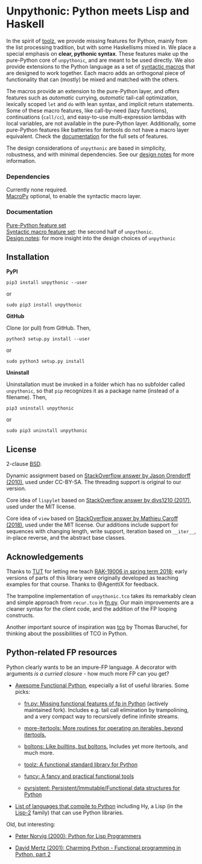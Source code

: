 # Unpythonic: Python meets Lisp and Haskell

In the spirit of [toolz](https://github.com/pytoolz/toolz), we provide missing features for Python, mainly from the list processing tradition, but with some Haskellisms mixed in. We place a special emphasis on **clear, pythonic syntax**. These features make up the pure-Python core of `unpythonic`, and are meant to be used directly. We also provide extensions to the Python language as a set of [syntactic macros](https://en.wikipedia.org/wiki/Macro_(computer_science)#Syntactic_macros) that are designed to work together. Each macro adds an orthogonal piece of functionality that can (mostly) be mixed and matched with the others.

The macros provide an extension to the pure-Python layer, and offers features such as *automatic* currying, *automatic* tail-call optimization, lexically scoped ``let`` and ``do`` with lean syntax, and implicit return statements. Some of these macro features, like call-by-need (lazy functions), continuations (``call/cc``), and easy-to-use multi-expression lambdas with local variables, are not available in the pure-Python layer. Additionally, some pure-Python features like batteries for itertools do not have a macro layer equivalent. Check the [documentation](#documentation) for the full sets of features.

The design considerations of `unpythonic` are based in simplicity, robustness, and with minimal dependencies. See our [design notes](doc/design-notes.md) for more information.

### Dependencies

Currently none required.  
[MacroPy](https://github.com/azazel75/macropy) optional, to enable the syntactic macro layer.

### Documentation

[Pure-Python feature set](doc/features.md)  
[Syntactic macro feature set](macro_extras/README.md): the second half of ``unpythonic``.  
[Design notes](doc/design-notes.md): for more insight into the design choices of ``unpythonic``

## Installation

**PyPI**

``pip3 install unpythonic --user``

or

``sudo pip3 install unpythonic``

**GitHub**

Clone (or pull) from GitHub. Then,

``python3 setup.py install --user``

or

``sudo python3 setup.py install``

**Uninstall**

Uninstallation must be invoked in a folder which has no subfolder called ``unpythonic``, so that ``pip`` recognizes it as a package name (instead of a filename). Then,

``pip3 uninstall unpythonic``

or

``sudo pip3 uninstall unpythonic``

## License

2-clause [BSD](LICENSE.md).

Dynamic assignment based on [StackOverflow answer by Jason Orendorff (2010)](https://stackoverflow.com/questions/2001138/how-to-create-dynamical-scoped-variables-in-python), used under CC-BY-SA. The threading support is original to our version.

Core idea of ``lispylet`` based on [StackOverflow answer by divs1210 (2017)](https://stackoverflow.com/a/44737147), used under the MIT license.

Core idea of ``view`` based on [StackOverflow answer by Mathieu Caroff (2018)](https://stackoverflow.com/a/53253136), used under the MIT license. Our additions include support for sequences with changing length, write support, iteration based on ``__iter__``, in-place reverse, and the abstract base classes.


## Acknowledgements

Thanks to [TUT](http://www.tut.fi/en/home) for letting me teach [RAK-19006 in spring term 2018](https://github.com/Technologicat/python-3-scicomp-intro); early versions of parts of this library were originally developed as teaching examples for that course. Thanks to @AgenttiX for feedback.

The trampoline implementation of ``unpythonic.tco`` takes its remarkably clean and simple approach from ``recur.tco`` in [fn.py](https://github.com/fnpy/fn.py). Our main improvements are a cleaner syntax for the client code, and the addition of the FP looping constructs.

Another important source of inspiration was [tco](https://github.com/baruchel/tco) by Thomas Baruchel, for thinking about the possibilities of TCO in Python.

## Python-related FP resources

Python clearly wants to be an impure-FP language. A decorator with arguments *is a curried closure* - how much more FP can you get?

- [Awesome Functional Python](https://github.com/sfermigier/awesome-functional-python), especially a list of useful libraries. Some picks:

  - [fn.py: Missing functional features of fp in Python](https://github.com/fnpy/fn.py) (actively maintained fork). Includes e.g. tail call elimination by trampolining, and a very compact way to recursively define infinite streams.

  - [more-itertools: More routines for operating on iterables, beyond itertools.](https://github.com/erikrose/more-itertools)

  - [boltons: Like builtins, but boltons.](https://github.com/mahmoud/boltons) Includes yet more itertools, and much more.

  - [toolz: A functional standard library for Python](https://github.com/pytoolz/toolz)

  - [funcy: A fancy and practical functional tools](https://github.com/suor/funcy/)

  - [pyrsistent: Persistent/Immutable/Functional data structures for Python](https://github.com/tobgu/pyrsistent)

- [List of languages that compile to Python](https://github.com/vindarel/languages-that-compile-to-python) including Hy, a Lisp (in the [Lisp-2](https://en.wikipedia.org/wiki/Lisp-1_vs._Lisp-2) family) that can use Python libraries.

Old, but interesting:

- [Peter Norvig (2000): Python for Lisp Programmers](http://www.norvig.com/python-lisp.html)

- [David Mertz (2001): Charming Python - Functional programming in Python, part 2](https://www.ibm.com/developerworks/library/l-prog2/index.html)
